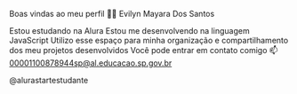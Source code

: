 Boas vindas ao meu perfil 💙💙
Evilyn Mayara Dos Santos

Estou estudando na Alura
Estou me desenvolvendo na linguagem JavaScript
Utilizo esse espaço para minha organização e compartilhamento dos meu projetos desenvolvidos
Você pode entrar em contato comigo 📫
00001100878944sp@al.educacao.sp.gov.br

@alurastartestudante

